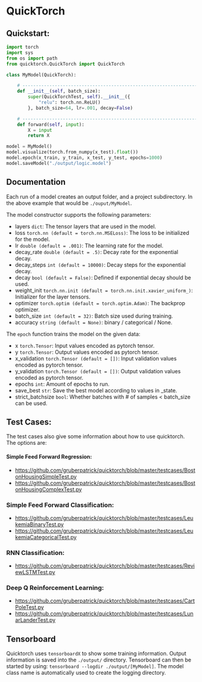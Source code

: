 # QuickTorch

## Quickstart:

```python
import torch
import sys
from os import path
from quicktorch.QuickTorch import QuickTorch

class MyModel(QuickTorch):

    # --------------------------------------------------------------------
    def __init__(self, batch_size):
        super(QuickTorchTest, self).__init__({
            "relu": torch.nn.ReLU()
        }, batch_size=64, lr=.001, decay=False)

    # --------------------------------------------------------------------
    def forward(self, input):
        X = input
        return X

model = MyModel()
model.visualize(torch.from_numpy(x_test).float())
model.epoch(x_train, y_train, x_test, y_test, epochs=1000)
model.saveModel("./output/logic.model")

```

## Documentation

Each run of a model creates an output folder, and a project subdirectory. In the above example that would be `./ouput/MyModel`.

The model constructor supports the following parameters:

- layers `dict`: The tensor layers that are used in the model.
- loss `torch.nn (default = torch.nn.MSELoss)`: The loss to be initialized for the model.
- lr `double (default = .001)`: The learning rate for the model.
- decay_rate `double (default = .5)`: Decay rate for the exponential decay.
- decay_steps `int (default = 10000)`: Decay steps for the exponential decay.
- decay `bool (default = False)`: Defined if exponential decay should be used.
- weight_init `torch.nn.init (default = torch.nn.init.xavier_uniform_)`: Initializer for the layer tensors.
- optimizer `torch.optim (default = torch.optim.Adam)`: The backprop optimizer.
- batch_size `int (default = 32)`: Batch size used during training.
- accuracy `string (default = None)`: binary / categorical / None.

The `epoch` function trains the model on the given data:

- x `torch.Tensor`: Input values encoded as pytorch tensor.
- y `torch.Tensor`: Output values encoded as pytorch tensor.
- x_validation `torch.Tensor (default = [])`: Input validation values encoded as pytorch tensor.
- y_validation `torch.Tensor (default = [])`: Output validation values encoded as pytorch tensor.
- epochs `int`: Amount of epochs to run.
- save_best `str`: Save the best model according to values in _state.
- strict_batchsize `bool`: Whether batches with # of samples < batch_size can be used.

## Test Cases:

The test cases also give some information about how to use quicktorch. The options are:

#### Simple Feed Forward Regression:

  - https://github.com/gruberpatrick/quicktorch/blob/master/testcases/BostonHousingSimpleTest.py
  - https://github.com/gruberpatrick/quicktorch/blob/master/testcases/BostonHousingComplexTest.py

### Simple Feed Forward Classification:

  - https://github.com/gruberpatrick/quicktorch/blob/master/testcases/LeukemiaBinaryTest.py
  - https://github.com/gruberpatrick/quicktorch/blob/master/testcases/LeukemiaCategoricalTest.py

### RNN Classification:

  - https://github.com/gruberpatrick/quicktorch/blob/master/testcases/ReviewLSTMTest.py

### Deep Q Reinforcement Learning:

  - https://github.com/gruberpatrick/quicktorch/blob/master/testcases/CartPoleTest.py
  - https://github.com/gruberpatrick/quicktorch/blob/master/testcases/LunarLanderTest.py

## Tensorboard

Quicktorch uses `tensorboardX` to show some training information. Output information is saved into the `./output/` directory. Tensorboard can then be started by using: `tensorboard --logdir ./output/[MyModel]`. The model class name is automatically used to create the logging directory.

